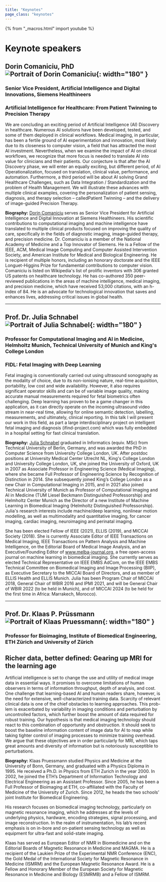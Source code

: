 ```yaml
---
title: "Keynotes"
page_class: "keynotes"
---
```


{% from "_macros.html" import youtube %}

# Keynote speakers

## Dorin Comaniciu, PhD ![Portrait of Dorin Comaniciu](/images/keynotes/dorin_comaniciu_2.png){: width="180" }
### Senior Vice President, Artificial Intelligence and Digital Innovations, Siemens Healthineers 

#### 
### **Artificial Intelligence for Healthcare: From Patient Twinning to Precision Therapy**

We are concluding an exciting period of Artificial Intelligence (AI) Discovery in healthcare. Numerous AI solutions have been developed, tested, and some of them deployed in clinical workflows. Medical imaging, in particular, has been a fertile ground of AI experimentation and innovation, most likely due to its closeness to computer vision, a field that has attracted the most AI investment. Nevertheless, when we examine the impact of AI on clinical workflows, we recognize that more focus is needed to translate AI into value for clinicians and their patients. Our conjecture is that after the AI Discovery phase, we will enter an equally exciting, but different period, of AI Operationalization, focused on translation, clinical value, performance, and automation. Furthermore, a third period will be about AI solving Grand Healthcare Challenges, such as Data Integration / Standardization and the problem of Health Management. We will illustrate these advances with multiple clinical examples, covering the personalization of patient sensing, diagnosis, and therapy selection – calledPatient Twinning – and the delivery of image-guided Precision Therapy.

**Biography:** [Dorin Comaniciu](https://www.linkedin.com/in/dorincomaniciu/) serves as Senior Vice President for Artificial Intelligence and Digital Innovation at Siemens Healthineers. His scientific contributions to computational imaging and machine intelligence have translated to multiple clinical products focused on improving the quality of care, specifically in the fields of diagnostic imaging, image-guided therapy, and precision medicine. Dr. Comaniciu is a member of the National Academy of Medicine and a Top Innovator of Siemens. He is a Fellow of the IEEE, ACM, Medical Image Computing and Computer Assisted Intervention Society, and American Institute for Medical and Biological Engineering. He is recipient of multiple honors, including an honorary doctorate and the IEEE Longuet-Higgins Prize for fundamental contributions to computer vision. Comaniciu is listed on Wikipedia's list of prolific inventors with 306 granted US patents on healthcare technology. He has co-authored 350 peer-reviewed publications in the areas of machine intelligence, medical imaging, and precision medicine, which have received 53,000 citations, with an h-index of 84. He is an advocate for technological innovation that saves and enhances lives, addressing critical issues in global health.


***

## 	Prof. Dr. Julia Schnabel![Portrait of Julia Schnabel](/images/keynotes/julia_schnabel_2.png){: width="180" }
### Professor for Computational Imaging and AI in Medicine, Helmholtz Munich, Technical University of Munich and King's College London

#### 
### **FIDL: Fetal Imaging with Deep Learning**

Fetal imaging is conventionally carried out using ultrasound sonography as the modality of choice, due to its non-ionising nature, real-time acquisition, portability, low cost and wide availability. However, it also requires significant operator skills and can be of variable image quality, making accurate manual measurements required for fetal biometrics often challenging. Deep learning has proven to be a game changer in this application, as it can directly operate on the incoming ultrasound video stream in near-real time, allowing for online semantic detection, labelling, measurements, and ultimately, clinical reporting. In this talk I will present our work in this field, as part a large interdisciplinary project on intelligent fetal imaging and diagnosis (ifind-project.com) which was fully embedded in a hospital setting for fast clinical translation.


**Biography:** [Julia Schnabel](https://www.professoren.tum.de/en/schnabel-julia) graduated in Informatics (equiv. MSc) from Technical University of Berlin, Germany, and was awarded the PhD in Computer Science from University College London, UK. After postdoc positions at University Medical Center Utrecht NL, King's College London and University College London, UK, she joined the University of Oxford, UK in 2007 as Associate Professor in Engineering Science (Medical Imaging), where she became Full Professor of Engineering Science by Recognition of Distinction in 2014. She subsequently joined King’s College London as a new Chair in Computational Imaging in 2015, and in 2021 also joined Technical University of Munich as Professor of Computational Imaging and AI in Medicine (TUM Liesel Beckmann Distinguished Professorship) and Helmholtz Center Munich as the Director of a new Institute of Machine Learning in Biomedical Imaging (Helmholtz Distinguished Professorship). Julia's research interests include machine/deep learning, nonlinear motion modelling, as well as multimodality and quantitative imaging, for cancer imaging, cardiac imaging, neuroimaging and perinatal imaging.

 She has been elected Fellow of IEEE (2021), ELLIS (2019), and MICCAI Society (2018). She is currently Associate Editor of IEEE Transactions on Medical Imaging, IEEE Transactions on Pattern Analysis and Machine Intelligence, on the Editorial Board of Medical Image Analysis, and an Executive/Founding Editor of www.melba-journal.org, a free open-access journal on machine learning in biomedical imaging. She currently serves as elected Technical Representative on IEEE EMBS AdCom, on the IEEE EMBS Technical Committee on Biomedical Imaging and Image Processing (BIIP), as Executive Secretary to the MICCAI Board of Directors, and as member of ELLIS Health and ELLIS Munich. Julia has been Program Chair of MICCAI 2018, General Chair of WBIR 2016 and IPMI 2021, and will be General Chair of WBIR 2022 (to be held in Munich), and of MICCAI 2024 (to be held for the first time in Africa: Marrakech, Morocco).

***

## Prof. Dr. Klaas P. Prüssmann![Portrait of Klaas Pruessmann](/images/keynotes/klaas_pruessmann_crop.png){: width="180" }

### Professor for Bioimaging, Institute of Biomedical Engineering, ETH Zürich and University of Zürich

#### 
## **Richer data, better defined: Gearing up MRI for the learning age**

Artificial intelligence is set to change the use and utility of medical image data in essential ways. It promises to overcome limitations of human observers in terms of information throughput, depth of analysis, and cost. One challenge that learning-based AI and human readers share, however, is the need for extensive, well-characterized training data. Scarcity of relevant clinical data is one of the chief obstacles to learning approaches. This prob- lem is exacerbated by variability in imaging conditions and perturbation by uncontrolled factors, which further boost the amount of data required for robust training. Our hypothesis is that medical imaging technology should react to this combination of opportunity and obstruction. It should seek to boost the baseline information content of image data for AI to reap while taking tighter control of imaging processes to minimize training overhead. We argue that these objectives are in order particularly for MRI, which taps great amounts and diversity of information but is notoriously susceptible to perturbations.

**Biography:** Klaas Pruessmann studied Physics and Medicine at the University of Bonn, Germany, and graduated with a Physics Diploma in 1995. He received a Ph.D. in Physics from ETH Zurich in the year 2000. In 2002, he joined the ETH’s Department of Information Technology and Electrical Engineering as an Assistant Professor. Since 2005, he has been a Full Professor of Bioimaging at ETH, co-affiliated with the Faculty of Medicine of the University of Zurich. Since 2012, he heads the two schools’ joint Institute for Biomedical Engineering.

His research focuses on biomedical imaging technology, particularly on magnetic resonance imaging, which he addresses at the levels of underlying physics, hardware, encoding strategies, signal processing, and image reconstruction. In the realm of instrumentation, his lab’s recent emphasis is on in-bore and on-patient sensing technology as well as equipment for ultra-fast and solid-state imaging.

Klaas has served as European Editor of NMR in Biomedicine and on the Editorial Boards of Magnetic Resonance in Medicine and MAGMA. He is a recipient of the Laukien Prize of the Experimental NMR Conference (ENC), the Gold Medal of the International Society for Magnetic Resonance in Medicine (ISMRM) and the European Magnetic Resonance Award. He is a Fellow and Honorary Member of the European Society for Magnetic Resonance in Medicine and Biology (ESMRMB) and a Fellow of ISMRM.